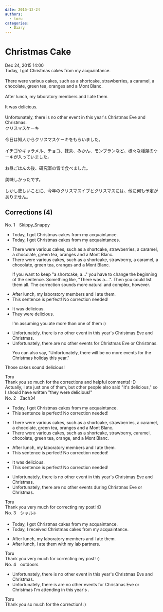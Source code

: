 ```yaml
---
date: 2015-12-24
authors:
  - toru
categories:
  - Diary
---
```


<h1 id="subject_show">Christmas Cake</h1>
<div class="date">Dec 24, 2015 14:00</div>
<div id="post"><div id="body_show_ori">
Today, I got Christmas cakes from my acquaintance.<br/><br/>There were various cakes, such as a shortcake, strawberries, a caramel, a chocolate, green tea, oranges and a Mont Blanc.<br/><br/>After lunch, my laboratory members and I ate them.<br/><br/>It was delicious.<br/><br/>Unfortunately, there is no other event in this year's Christmas Eve and Christmas.
</div></div>

<!-- more -->

<div id="post_ja"><div id="body_show_mo">
クリスマスケーキ<br/><br/>今日は知人からクリスマスケーキをもらいました。<br/><br/>イチゴやキャラメル、チョコ、抹茶、みかん、モンブランなど、様々な種類のケーキが入っていました。<br/><br/>お昼ごはんの後、研究室の皆で食べました。<br/><br/>美味しかったです。<br/><br/>しかし悲しいことに、今年のクリスマスイブとクリスマスには、他に何も予定がありません。
</div></div>

## Corrections (4)
<div id="block"><div class="first_name"> No. 1　<span class="just_name">Skippy_Snappy</span></div><div id="block2">
<ul class="correction_field">
<li class="incorrect">Today, I got Christmas cakes from my acquaintance.</li>
<li class="corrected correct">
Today, I got Christmas cakes from my acquaintance<span class="f_red">s</span>.
</li>
</ul>
<ul class="correction_field">
<li class="incorrect">There were various cakes, such as a shortcake, strawberries, a caramel, a chocolate, green tea, oranges and a Mont Blanc.</li>
<li class="corrected correct">
There were various cakes, such as <span class="sline">a </span>shortcake, strawberr<span class="f_red">y</span>, <span class="sline">a</span> caramel, <span class="sline">a</span> chocolate, green tea, orange<span class="sline">s</span> and <span class="sline">a</span> Mont Blanc.
<p class="correction_comment">If you want to keep "a shortcake, a..." you have to change the beginning of the sentence. Something like, "There was a....". Then you could list them all. The correction sounds more natural and complex, however.</p>
</li>
</ul>
<ul class="correction_field">
<li class="incorrect">After lunch, my laboratory members and I ate them.</li>
<li class="corrected perfect">This sentence is perfect! No correction needed!</li>
</ul>
<ul class="correction_field">
<li class="incorrect">It was delicious.</li>
<li class="corrected correct">
<span class="f_blue">They were</span> delicious.
<p class="correction_comment">I'm assuming you ate more than one of them :)</p>
</li>
</ul>
<ul class="correction_field">
<li class="incorrect">Unfortunately, there is no other event in this year's Christmas Eve and Christmas.</li>
<li class="corrected correct">
Unfortunately, there <span class="f_red">are</span> no other event<span class="f_red">s</span> <span class="f_blue">for</span> Christmas Eve <span class="f_blue">or</span> Christmas.
<p class="correction_comment">You can also say, "Unfortunately, there will be no more events for the Christmas holiday this year."</p>
</li>
</ul>
<p class="comment_small">
 Those cakes sound delicious!
</p>

</div><div class="name"><span class="just_name">Toru</span><br>
Thank you so much for the corrections and helpful comments! :D<br/>Actually, I ate just one of them, but other people also said "it's delicious," so I should have written "they were delicious!"
</div>
</div>
<div id="block"><div class="first_name"> No. 2　<span class="just_name">Zach34</span></div><div id="block2">
<ul class="correction_field">
<li class="incorrect">Today, I got Christmas cakes from my acquaintance.</li>
<li class="corrected perfect">This sentence is perfect! No correction needed!</li>
</ul>
<ul class="correction_field">
<li class="incorrect">There were various cakes, such as a shortcake, strawberries, a caramel, a chocolate, green tea, oranges and a Mont Blanc.</li>
<li class="corrected correct">
There were various cakes, such as a shortcake, strawberry, caramel, chocolate, green tea, orange, and a Mont Blanc.
</li>
</ul>
<ul class="correction_field">
<li class="incorrect">After lunch, my laboratory members and I ate them.</li>
<li class="corrected perfect">This sentence is perfect! No correction needed!</li>
</ul>
<ul class="correction_field">
<li class="incorrect">It was delicious.</li>
<li class="corrected perfect">This sentence is perfect! No correction needed!</li>
</ul>
<ul class="correction_field">
<li class="incorrect">Unfortunately, there is no other event in this year's Christmas Eve and Christmas.</li>
<li class="corrected correct">
Unfortunately, there are no other events during Christmas Eve or Christmas.
</li>
</ul>
</div><div class="name"><span class="just_name">Toru</span><br>
Thank you very much for correcting my post! :D
</div>
</div>
<div id="block"><div class="first_name"> No. 3　<span class="just_name">シャル❇️</span></div><div id="block2">
<ul class="correction_field">
<li class="incorrect">Today, I got Christmas cakes from my acquaintance.</li>
<li class="corrected correct">
Today, I received Christmas cakes from my acquaintance.
</li>
</ul>
<ul class="correction_field">
<li class="incorrect">After lunch, my laboratory members and I ate them.</li>
<li class="corrected correct">
After lunch, I ate them with my lab partners.
</li>
</ul>
</div><div class="name"><span class="just_name">Toru</span><br>
Thank you very much for correcting my post! :)
</div>
</div>
<div id="block"><div class="first_name"> No. 4　<span class="just_name">outdoors</span></div><div id="block2">
<ul class="correction_field">
<li class="incorrect">Unfortunately, there is no other event in this year's Christmas Eve and Christmas.</li>
<li class="corrected correct">
Unfortunately, there <span class="sline">is</span> <span class="f_blue">are </span>no other event<span class="f_blue">s for </span>Christmas Eve <span class="f_blue">or</span> Christmas <span class="f_blue">I'm attending</span><span class="sline"> in</span> this year<span class="sline">'s</span> .
</li>
</ul>
</div><div class="name"><span class="just_name">Toru</span><br>
Thank you so much for the correction! :)
</div>
</div>
